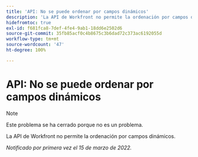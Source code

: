 ```yaml
---
title: 'API: No se puede ordenar por campos dinámicos'
description: 'La API de Workfront no permite la ordenación por campos dinámicos. '
hidefromtoc: true
exl-id: f681fca8-7def-4fe4-9ab1-18dd6e2502d6
source-git-commit: 35fb85acf0c4b8675c3b6dad72c373ac6192055d
workflow-type: tm+mt
source-wordcount: '47'
ht-degree: 100%

---
```


# API: No se puede ordenar por campos dinámicos

<!--Requested article: Article exists to let people know they can't do this.-->

>[!NOTE]
>
>Este problema se ha cerrado porque no es un problema.

La API de Workfront no permite la ordenación por campos dinámicos.

_Notificado por primera vez el 15 de marzo de 2022._
